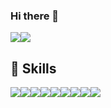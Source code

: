 ### Hi there 👋
<a href="https://velog.io/@ijinkyung" target="_blank"><img src="https://img.shields.io/badge/Velog-20C997?style=flat-square&logo=Velog&logoColor=white"/></a><img src="https://img.shields.io/badge/ijinkyung12@gmail.com-EA4335?style=flat-square&logo=Gmail&logoColor=white"/></a>

## 🤜 Skills
<img src="https://img.shields.io/badge/Html-E34F26?style=flat-square&logo=Html5&logoColor=white" /><img src="https://img.shields.io/badge/Css-1572B6?style=flat-square&logo=css3&logoColor=white" /><img src="https://img.shields.io/badge/Javascript-F7DF1E?style=flat-square&logo=JAVASCRIPT&logoColor=white" /><img src="https://img.shields.io/badge/Sass-CC6699?style=flat-square&logo=SASS&logoColor=white" /><img src="https://img.shields.io/badge/Styled-Component-DB7093?style=flat-square&logo=STYLED-COMPONENTS&logoColor=white" /><img src="https://img.shields.io/badge/Typescipt-3178C6?style=flat-square&logo=TYPESCRIPT&logoColor=white" /><img src="https://img.shields.io/badge/Tailwind Css-06B6D4?style=flat-square&logo=TAILWIND CSS&logoColor=white" /><img src="https://img.shields.io/badge/Daisy Ui-5A0EF8?style=flat-square&logo=Daisyui&logoColor=white" /><img src="https://img.shields.io/badge/Next Js-000000?style=flat-square&logo=Next.js&logoColor=white" />

<!--
**ijinkyung/ijinkyung** is a ✨ _special_ ✨ repository because its `README.md` (this file) appears on your GitHub profile.

Here are some ideas to get you started:

- 🔭 I’m currently working on ...
- 🌱 I’m currently learning ...
- 👯 I’m looking to collaborate on ...
- 🤔 I’m looking for help with ...
- 💬 Ask me about ...
- 📫 How to reach me: ...
- 😄 Pronouns: ...
- ⚡ Fun fact: ...
-->

